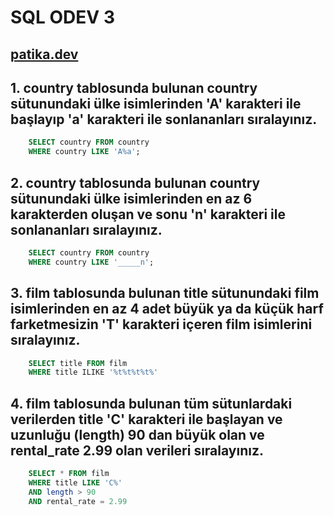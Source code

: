 # SQL ODEV 3

## [patika.dev](patika.dev)

## 1. country tablosunda bulunan country sütunundaki ülke isimlerinden 'A' karakteri ile başlayıp 'a' karakteri ile sonlananları sıralayınız.

```sql
    SELECT country FROM country 
    WHERE country LIKE 'A%a';
```

## 2. country tablosunda bulunan country sütunundaki ülke isimlerinden en az 6 karakterden oluşan ve sonu 'n' karakteri ile sonlananları sıralayınız.

```sql
    SELECT country FROM country 
    WHERE country LIKE '_____n';
```

## 3. film tablosunda bulunan title sütunundaki film isimlerinden en az 4 adet büyük ya da küçük harf farketmesizin 'T' karakteri içeren film isimlerini sıralayınız.

```sql
    SELECT title FROM film
    WHERE title ILIKE '%t%t%t%t%'
```
## 4. film tablosunda bulunan tüm sütunlardaki verilerden title 'C' karakteri ile başlayan ve uzunluğu (length) 90 dan büyük olan ve rental_rate 2.99 olan verileri sıralayınız.
```sql
    SELECT * FROM film
    WHERE title LIKE 'C%'
    AND length > 90
    AND rental_rate = 2.99
```

